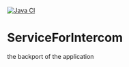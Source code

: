 [![Java CI](https://github.com/org-fullscore-intercom/ServiceForIntercom/actions/workflows/maven.yml/badge.svg)](https://github.com/org-fullscore-intercom/ServiceForIntercom/actions/workflows/maven.yml)
# ServiceForIntercom
the backport of the application
